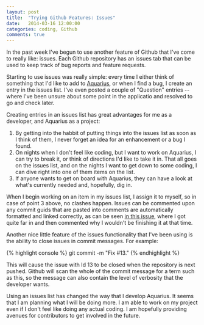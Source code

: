 ```yaml
---
layout: post
title:  "Trying Github Features: Issues"
date:   2014-03-16 12:00:00
categories: coding, Github
comments: true
---
```


In the past week I've begun to use another feature of Github that I've come to really like: issues. Each Github repository has an issues tab that can be used to keep track of bug reports and feature requests.

Starting to use issues was really simple: every time I either think of something that I'd like to add to <a href="https://github.com/jeroanan/Aquarius">Aquarius</a>, or when I find a bug, I create an entry in the issues list. I've even posted a couple of "Question" entries -- where I've been unsure about some point in the applicatio and resolved to go and check later.

Creating entries in an issues list has great advantages for me as a developer, and Aquarius as a project:

1. By getting into the habbit of putting things into the issues list as soon as I think of them, I never forget an idea for an enhancement or a bug I found. 
2. On nights when I don't feel like coding, but I want to work on Aquarius, I can try to break it, or think of directions I'd like to take it in. That all goes on the issues list, and on the nights I want to get down to some coding, I can dive right into one of them items on the list.
3. If anyone wants to get on board with Aquarius, they can have a look at what's currently needed and, hopefully, dig in.

When I begin working on an item in my issues list, I assign it to myself, so in case of point 3 above, no clashes happen. Issues can be commented upon any commit guids that are pasted into comments are automatically formatted and linked correctly, as can be seen <a href="https://github.com/jeroanan/Aquarius/issues/10">in this issue</a>, where I got quite far in and then commented why I wouldn't be finishing it at that time.

Another nice little feature of the issues functionality that I've been using is the ability to close issues in commit messages. For example: 

{% highlight console %}
git commit -m "Fix #13."
{% endhighlight %}

This will cause the issue with Id 13 to be closed when the repository is next pushed. Github will scan the whole of the commit message for a term such as this, so the message can also contain the level of verbosity that the developer wants.

Using an issues list has changed the way that I develop Aquarius. It seems that I am planning what I will be doing more. I am able to work on my project even if I don't feel like doing any actual coding. I am hopefully providing avenues for contributors to get involved in the future.